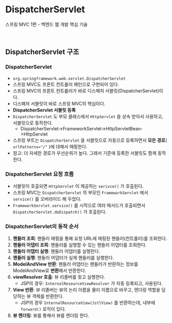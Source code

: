 # DispatcherServlet 
스프링 MVC 1편 - 백엔드 웹 개발 핵심 기술

<br>

## DispatcherServlet 구조

### DispatcherServlet 
* `org.springframework.web.servlet.DispatcherServlet`
* 스프링 MVC도 프론트 컨트롤러 패턴으로 구현되어 있다.
* 스프링 MVC의 프론트 컨트롤러가 바로 디스패처 서블릿(DispatcherServlet)이다.
* 디스패처 서블릿이 바로 스프링 MVC의 핵심이다.
* **DispatcherServlet 서블릿 등록**
* `DispatcherServlet` 도 부모 클래스에서 `HttpServlet` 을 상속 받아서 사용하고, 서블릿으로 동작한다.
  * DispatcherServlet->FrameworkServlet->HttpServletBean->HttpServlet
* 스프링 부트는 `DispatcherServlet` 을 서블릿으로 자동으로 등록하면서 **모든 경로**( `urlPatterns="/"` )에 대해서 매핑한다.
* 참고: 더 자세한 경로가 우선순위가 높다. 그래서 기존에 등록한 서블릿도 함께 동작한다.

### DispatcherServlet 요청 흐름
* 서블릿이 호출되면 `HttpServlet` 이 제공하는 `serivce()` 가 호출된다.
* 스프링 MVC는 `DispatcherServlet` 의 부모인 `FrameworkServlet` 에서 `service()` 를 오버라이드 해 두었다.
* `FrameworkServlet.service()` 를 시작으로 여러 메서드가 호출되면서 `DispatcherServlet.doDispatch()` 가 호출된다.

### DispatcherServlet의 동작 순서
1. **핸들러 조회**: 핸들러 매핑을 통해 요청 URL에 매핑된 핸들러(컨트롤러)를 조회한다.
2. **핸들러 어댑터 조회**: 핸들러를 실행할 수 있는 핸들러 어댑터를 조회한다.
3. **핸들러 어댑터 실행**: 핸들러 어댑터를 실행한다.
4. **핸들러 실행**: 핸들러 어댑터가 실제 핸들러를 실행한다.
5. **ModelAndView 반환**: 핸들러 어댑터는 핸들러가 반환하는 정보를 ModelAndView로 **변환**해서 반환한다.
6. **viewResolver 호출**: 뷰 리졸버를 찾고 실행한다.
   * JSP의 경우: `InternalResourceViewResolver` 가 자동 등록되고, 사용된다.
7. **View 반환**: 뷰 리졸버는 뷰의 논리 이름을 물리 이름으로 바꾸고, 렌더링 역할을 담당하는 뷰 객체를 반환한다.
   * JSP의 경우 `InternalResourceView(JstlView)` 를 반환하는데, 내부에 `forward()` 로직이 있다.
8. **뷰 렌더링**: 뷰를 통해서 뷰를 렌더링 한다.
